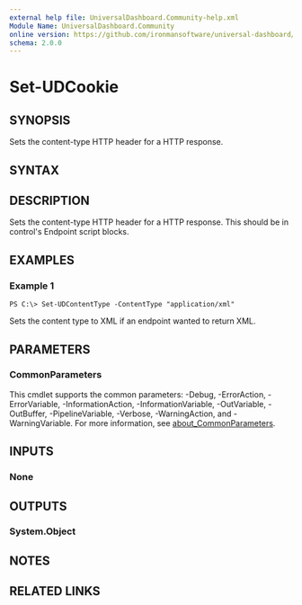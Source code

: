 ```yaml
---
external help file: UniversalDashboard.Community-help.xml
Module Name: UniversalDashboard.Community
online version: https://github.com/ironmansoftware/universal-dashboard/blob/master/src/UniversalDashboard/Help/New-UDTreeView.md
schema: 2.0.0
---
```


# Set-UDCookie

## SYNOPSIS
Sets the content-type HTTP header for a HTTP response.

## SYNTAX

## DESCRIPTION
Sets the content-type HTTP header for a HTTP response.
This should be in control's Endpoint script blocks.

## EXAMPLES

### Example 1
```
PS C:\> Set-UDContentType -ContentType "application/xml"
```

Sets the content type to XML if an endpoint wanted to return XML.

## PARAMETERS

### CommonParameters
This cmdlet supports the common parameters: -Debug, -ErrorAction, -ErrorVariable, -InformationAction, -InformationVariable, -OutVariable, -OutBuffer, -PipelineVariable, -Verbose, -WarningAction, and -WarningVariable. For more information, see [about_CommonParameters](http://go.microsoft.com/fwlink/?LinkID=113216).

## INPUTS

### None
## OUTPUTS

### System.Object
## NOTES

## RELATED LINKS
